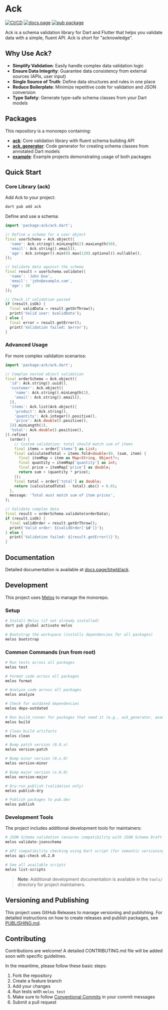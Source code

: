 # Ack

[![CI/CD](https://github.com/btwld/ack/actions/workflows/ci.yml/badge.svg)](https://github.com/btwld/ack/actions/workflows/ci.yml)
[![docs.page](https://img.shields.io/badge/docs.page-documentation-blue)](https://docs.page/btwld/ack)
[![pub package](https://img.shields.io/pub/v/ack.svg)](https://pub.dev/packages/ack)

Ack is a schema validation library for Dart and Flutter that helps you validate data with a simple, fluent API. Ack is short for "acknowledge".

## Why Use Ack?

- **Simplify Validation**: Easily handle complex data validation logic
- **Ensure Data Integrity**: Guarantee data consistency from external sources (APIs, user input)
- **Single Source of Truth**: Define data structures and rules in one place
- **Reduce Boilerplate**: Minimize repetitive code for validation and JSON conversion
- **Type Safety**: Generate type-safe schema classes from your Dart models

## Packages

This repository is a monorepo containing:

- **[ack](./packages/ack)**: Core validation library with fluent schema building API
- **[ack_generator](./packages/ack_generator)**: Code generator for creating schema classes from annotated Dart models
- **[example](./example)**: Example projects demonstrating usage of both packages

## Quick Start

### Core Library (ack)

Add Ack to your project:

```bash
dart pub add ack
```

Define and use a schema:

```dart
import 'package:ack/ack.dart';

// Define a schema for a user object
final userSchema = Ack.object({
  'name': Ack.string().minLength(2).maxLength(50),
  'email': Ack.string().email(),
  'age': Ack.integer().min(0).max(120).optional().nullable(),
});

// Validate data against the schema
final result = userSchema.validate({
  'name': 'John Doe',
  'email': 'john@example.com',
  'age': 30
});

// Check if validation passed
if (result.isOk) {
  final validData = result.getOrThrow();
  print('Valid user: $validData');
} else {
  final error = result.getError();
  print('Validation failed: $error');
}
```

### Advanced Usage

For more complex validation scenarios:

```dart
import 'package:ack/ack.dart';

// Complex nested object validation
final orderSchema = Ack.object({
  'id': Ack.string().uuid(),
  'customer': Ack.object({
    'name': Ack.string().minLength(2),
    'email': Ack.string().email(),
  }),
  'items': Ack.list(Ack.object({
    'product': Ack.string(),
    'quantity': Ack.integer().positive(),
    'price': Ack.double().positive(),
  })).minLength(1),
  'total': Ack.double().positive(),
}).refine(
  (order) {
    // Custom validation: total should match sum of items
    final items = order['items'] as List;
    final calculatedTotal = items.fold<double>(0, (sum, item) {
      final itemMap = item as Map<String, Object?>;
      final quantity = itemMap['quantity'] as int;
      final price = itemMap['price'] as double;
      return sum + (quantity * price);
    });
    final total = order['total'] as double;
    return (calculatedTotal - total).abs() < 0.01;
  },
  message: 'Total must match sum of item prices',
);

// Validate complex data
final result = orderSchema.validate(orderData);
if (result.isOk) {
  final validOrder = result.getOrThrow();
  print('Valid order: ${validOrder['id']}');
} else {
  print('Validation failed: ${result.getError()}');
}
```

## Documentation

Detailed documentation is available at [docs.page/btwld/ack](https://docs.page/btwld/ack).

## Development

This project uses [Melos](https://github.com/invertase/melos) to manage the monorepo.

### Setup

```bash
# Install Melos (if not already installed)
dart pub global activate melos

# Bootstrap the workspace (installs dependencies for all packages)
melos bootstrap
```

### Common Commands (run from root)

```bash
# Run tests across all packages
melos test

# Format code across all packages
melos format

# Analyze code across all packages
melos analyze

# Check for outdated dependencies
melos deps-outdated

# Run build_runner for packages that need it (e.g., ack_generator, example)
melos build

# Clean build artifacts
melos clean

# Bump patch version (0.0.x)
melos version-patch

# Bump minor version (0.x.0)
melos version-minor

# Bump major version (x.0.0)
melos version-major

# Dry-run publish (validation only)
melos publish-dry

# Publish packages to pub.dev
melos publish
```

### Development Tools

The project includes additional development tools for maintainers:

```bash
# JSON Schema validation (ensures compatibility with JSON Schema Draft-7)
melos validate-jsonschema

# API compatibility checking using Dart script (for semantic versioning)
melos api-check v0.2.0

# See all available scripts
melos list-scripts
```

> **Note**: Additional development documentation is available in the `tools/` directory for project maintainers.

## Versioning and Publishing

This project uses GitHub Releases to manage versioning and publishing. For detailed instructions on how to create releases and publish packages, see [PUBLISHING.md](./PUBLISHING.md).

## Contributing

Contributions are welcome! A detailed CONTRIBUTING.md file will be added soon with specific guidelines.

In the meantime, please follow these basic steps:
1. Fork the repository
2. Create a feature branch
3. Add your changes
4. Run tests with `melos test`
5. Make sure to follow [Conventional Commits](https://www.conventionalcommits.org/) in your commit messages
6. Submit a pull request
